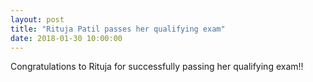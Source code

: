```yaml
---
layout: post
title: "Rituja Patil passes her qualifying exam"
date: 2018-01-30 10:00:00
---
```

 
 Congratulations to Rituja for successfully passing her qualifying exam!! 
 
